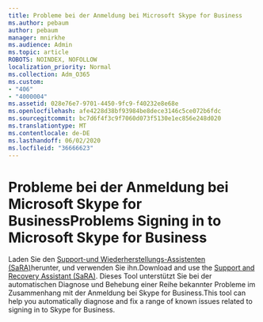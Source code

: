 ```yaml
---
title: Probleme bei der Anmeldung bei Microsoft Skype for Business
ms.author: pebaum
author: pebaum
manager: mnirkhe
ms.audience: Admin
ms.topic: article
ROBOTS: NOINDEX, NOFOLLOW
localization_priority: Normal
ms.collection: Adm_O365
ms.custom:
- "406"
- "4000004"
ms.assetid: 028e76e7-9701-4450-9fc9-f40232e8e68e
ms.openlocfilehash: afe4228d38bf93984be8dece3146c5ce072b6fdc
ms.sourcegitcommit: bc7d6f4f3c9f7060d073f5130e1ec856e248d020
ms.translationtype: MT
ms.contentlocale: de-DE
ms.lasthandoff: 06/02/2020
ms.locfileid: "36666623"
---
```

# <a name="problems-signing-in-to-microsoft-skype-for-business"></a><span data-ttu-id="0ecad-102">Probleme bei der Anmeldung bei Microsoft Skype for Business</span><span class="sxs-lookup"><span data-stu-id="0ecad-102">Problems Signing in to Microsoft Skype for Business</span></span>

<span data-ttu-id="0ecad-103">Laden Sie den [Support-und Wiederherstellungs-Assistenten (SaRA)](https://aka.ms/SaRA-SkypeForBusinessSignIn)herunter, und verwenden Sie ihn.</span><span class="sxs-lookup"><span data-stu-id="0ecad-103">Download and use the [Support and Recovery Assistant (SaRA)](https://aka.ms/SaRA-SkypeForBusinessSignIn).</span></span>
<span data-ttu-id="0ecad-104">Dieses Tool unterstützt Sie bei der automatischen Diagnose und Behebung einer Reihe bekannter Probleme im Zusammenhang mit der Anmeldung bei Skype for Business.</span><span class="sxs-lookup"><span data-stu-id="0ecad-104">This tool can help you automatically diagnose and fix a range of known issues related to signing in to Skype for Business.</span></span>